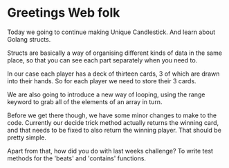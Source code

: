 Greetings Web folk
==================

Today we going to continue making Unique Candlestick. And learn about Golang structs.

Structs are basically a way of organising different kinds of data in the same place, so that you can see each part separately when you need to.

In our case each player has a deck of thirteen cards, 3 of which are drawn into their hands. So for each player we need to store their 3 cards.

We are also going to introduce a new way of looping, using the range keyword to grab all of the elements of an array in turn.

Before we get there though, we have some minor changes to make to the code. Currently our decide trick method actually returns the winning card, and that needs to be fixed to also return the winning player. That should be pretty simple.

Apart from that, how did you do with last weeks challenge? To write test methods for the 'beats' and 'contains' functions.
